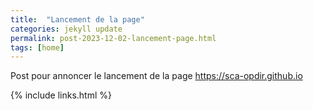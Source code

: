 ```yaml
---
title:  "Lancement de la page"
categories: jekyll update
permalink: post-2023-12-02-lancement-page.html
tags: [home]
---
```


Post pour annoncer le lancement de la page <https://sca-opdir.github.io>

{% include links.html %}
